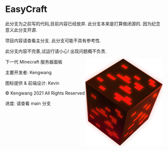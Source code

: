 # EasyCraft
此分支为之前写的代码,目前内容已经放弃. 此分支本来是打算做闭源的. 因为纪念意义此分支开源. 

项目内容请查看主分支. 此分支可能不具有参考性. 

此分支内容不完善,试运行请小心! 出现问题概不负责.

<img style="float: right" src="/logo/logo.png"/>
下一代 Minecraft 服务器面板

主要开发者: Kengwang

图标提供 & 前端设计: Kevin

© Kengwang 2021 All Rights Reserved

进度: 请查看 main 分支
